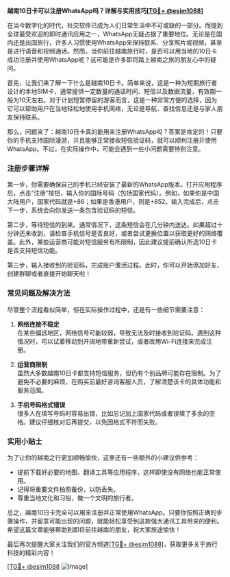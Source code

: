 **越南10日卡可以注册WhatsApp吗？详解与实用技巧[[TG💪+ @esim1088](https://t.me/s/esim1088)]**

在当今数字化的时代，社交软件已成为人们日常生活中不可或缺的一部分。而提到全球最受欢迎的即时通讯应用之一，WhatsApp无疑占据了重要地位。无论是在国内还是出国旅行，许多人习惯使用WhatsApp来保持联系、分享照片或视频，甚至是进行语音和视频通话。然而，当你前往越南旅行时，是否可以用当地的10日卡成功注册并使用WhatsApp呢？这可能是许多即将踏上越南之旅的朋友心中的疑问。

首先，让我们来了解一下什么是越南10日卡。简单来说，这是一种为短期旅行者设计的本地SIM卡，通常提供一定数量的通话时间、短信以及数据流量，有效期一般为10天左右。对于计划短暂停留的游客而言，这是一种非常方便的选择，因为它可以帮助用户在当地轻松地使用手机网络，无论是导航、查找信息还是与家人朋友保持联系。

那么，问题来了：越南10日卡真的能用来注册WhatsApp吗？答案是肯定的！只要你的手机支持国际漫游，并且能够正常接收短信验证码，就可以顺利注册并使用WhatsApp。不过，在实际操作中，可能会遇到一些小问题需要特别注意。

### 注册步骤详解

第一步，你需要确保自己的手机已经安装了最新的WhatsApp版本。打开应用程序后，点击“注册”按钮，输入你的国际号码（包括国家代码）。例如，如果你是中国大陆用户，国家代码就是+86；如果是香港用户，则是+852。输入完成后，点击下一步，系统会向你发送一条包含验证码的短信。

第二步，等待短信的到来。通常情况下，这条短信会在几分钟内送达。如果超过十分钟还未收到，请检查手机信号是否良好，或者尝试更换位置以获取更好的网络覆盖。此外，某些运营商可能对短信服务有所限制，因此建议提前确认所选10日卡是否支持短信功能。

第三步，输入接收到的验证码，完成账户激活过程。此时，你可以开始添加好友、创建群聊或者直接开始聊天啦！

### 常见问题及解决方法

尽管整个流程看似简单，但在实际操作过程中，还是有一些细节需要注意：

1. **网络连接不稳定**  
   在某些偏远地区，网络信号可能较弱，导致无法及时接收到验证码。遇到这种情况时，可以试着移动到开阔地带重新尝试，或者改用Wi-Fi连接来完成注册。

2. **运营商限制**  
   虽然大多数越南10日卡都支持短信服务，但仍有个别品牌可能存在限制。为了避免不必要的麻烦，在购买前最好咨询客服人员，了解清楚该卡的具体功能和服务范围。

3. **手机号码格式错误**  
   很多人在填写号码时容易出错，比如忘记加上国家代码或者误填了多余的空格。建议仔细核对后再提交，以免因格式不符而失败。

### 实用小贴士

为了让你的越南之行更加顺畅愉快，这里还有一些额外的小建议供参考：

- 提前下载好必要的地图、翻译工具等应用程序，这样即使没有网络也能正常使用。
- 记得将重要文件拍照备份，以防丢失。
- 尊重当地文化和习俗，做一个文明的旅行者。

总之，越南10日卡完全可以用来注册并正常使用WhatsApp。只要你按照正确的步骤操作，并留意可能出现的问题，就能轻松享受到这款强大通讯工具带来的便利。希望这篇文章能够帮助到即将前往越南的朋友，祝大家旅途愉快！

最后再次提醒大家关注我们的官方频道[[TG💪+ @esim1088](https://t.me/s/esim1088)]，获取更多关于旅行科技的精彩内容！  

[[TG💪+ @esim1088](https://t.me/s/esim1088) ![Image](https://i.postimg.cc/4NQfJmqS/Snipaste-2025-05-13-00-14-12.png)]